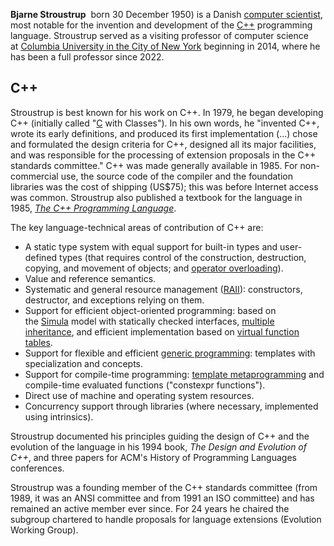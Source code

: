 **Bjarne Stroustrup**  born 30 December 1950) is a Danish [computer scientist](https://en.wikipedia.org/wiki/Computer_scientist "Computer scientist"), most notable for the invention and development of the [C++](https://en.wikipedia.org/wiki/C%2B%2B "C++") programming language. Stroustrup served as a visiting professor of computer science at [Columbia University in the City of New York](https://en.wikipedia.org/wiki/Columbia_University "Columbia University") beginning in 2014, where he has been a full professor since 2022.

## C++

Stroustrup is best known for his work on C++. In 1979, he began developing C++ (initially called "[C](https://en.wikipedia.org/wiki/C_(programming_language) "C (programming language)") with Classes"). In his own words, he "invented C++, wrote its early definitions, and produced its first implementation (...) chose and formulated the design criteria for C++, designed all its major facilities, and was responsible for the processing of extension proposals in the C++ standards committee." C++ was made generally available in 1985. For non-commercial use, the source code of the compiler and the foundation libraries was the cost of shipping (US$75); this was before Internet access was common. Stroustrup also published a textbook for the language in 1985, _[The C++ Programming Language](https://en.wikipedia.org/wiki/The_C%2B%2B_Programming_Language "The C++ Programming Language")_.

The key language-technical areas of contribution of C++ are:

- A static type system with equal support for built-in types and user-defined types (that requires control of the construction, destruction, copying, and movement of objects; and [operator overloading](https://en.wikipedia.org/wiki/Operator_overloading "Operator overloading")).
- Value and reference semantics.
- Systematic and general resource management ([RAII](https://en.wikipedia.org/wiki/Resource_acquisition_is_initialization "Resource acquisition is initialization")): constructors, destructor, and exceptions relying on them.
- Support for efficient object-oriented programming: based on the [Simula](https://en.wikipedia.org/wiki/Simula "Simula") model with statically checked interfaces, [multiple inheritance](https://en.wikipedia.org/wiki/Multiple_inheritance "Multiple inheritance"), and efficient implementation based on [virtual function tables](https://en.wikipedia.org/wiki/Virtual_method_table "Virtual method table").
- Support for flexible and efficient [generic programming](https://en.wikipedia.org/wiki/Generic_programming "Generic programming"): templates with specialization and concepts.
- Support for compile-time programming: [template metaprogramming](https://en.wikipedia.org/wiki/Template_metaprogramming "Template metaprogramming") and compile-time evaluated functions ("constexpr functions").
- Direct use of machine and operating system resources.
- Concurrency support through libraries (where necessary, implemented using intrinsics).

Stroustrup documented his principles guiding the design of C++ and the evolution of the language in his 1994 book, _The Design and Evolution of C++_, and three papers for ACM's History of Programming Languages conferences.

Stroustrup was a founding member of the C++ standards committee (from 1989, it was an ANSI committee and from 1991 an ISO committee) and has remained an active member ever since. For 24 years he chaired the subgroup chartered to handle proposals for language extensions (Evolution Working Group).